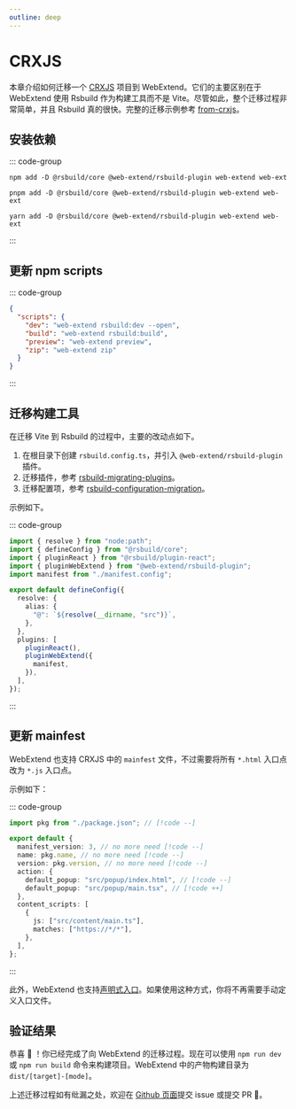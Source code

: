 ```yaml
---
outline: deep
---
```


# CRXJS

本章介绍如何迁移一个 [CRXJS](https://crxjs.dev/vite-plugin) 项目到 WebExtend。它们的主要区别在于 WebExtend 使用 Rsbuild 作为构建工具而不是 Vite。尽管如此，整个迁移过程非常简单，并且 Rsbuild 真的很快。完整的迁移示例参考 [from-crxjs](https://github.com/web-extend/examples/pull/7/files)。

## 安装依赖

::: code-group

```shell [npm]
npm add -D @rsbuild/core @web-extend/rsbuild-plugin web-extend web-ext
```

```shell [pnpm]
pnpm add -D @rsbuild/core @web-extend/rsbuild-plugin web-extend web-ext
```

```shell [yarn]
yarn add -D @rsbuild/core @web-extend/rsbuild-plugin web-extend web-ext
```

:::

## 更新 npm scripts

::: code-group

```json [package.json]
{
  "scripts": {
    "dev": "web-extend rsbuild:dev --open",
    "build": "web-extend rsbuild:build",
    "preview": "web-extend preview",
    "zip": "web-extend zip"
  }
}
```

:::

## 迁移构建工具

在迁移 Vite 到 Rsbuild 的过程中，主要的改动点如下。

1. 在根目录下创建 `rsbuild.config.ts`，并引入 `@web-extend/rsbuild-plugin` 插件。
2. 迁移插件，参考 [rsbuild-migrating-plugins](https://rsbuild.rs/guide/migration/vite#migrating-plugins)。
3. 迁移配置项，参考 [rsbuild-configuration-migration](https://rsbuild.rs/guide/migration/vite#configuration-migration)。

示例如下。

::: code-group

```ts [rsbuild.config.ts]
import { resolve } from "node:path";
import { defineConfig } from "@rsbuild/core";
import { pluginReact } from "@rsbuild/plugin-react";
import { pluginWebExtend } from "@web-extend/rsbuild-plugin";
import manifest from "./manifest.config";

export default defineConfig({
  resolve: {
    alias: {
      "@": `${resolve(__dirname, "src")}`,
    },
  },
  plugins: [
    pluginReact(),
    pluginWebExtend({
      manifest,
    }),
  ],
});
```

:::

## 更新 mainfest

WebExtend 也支持 CRXJS 中的 `mainfest` 文件，不过需要将所有 `*.html` 入口点改为 `*.js` 入口点。

示例如下：

::: code-group

```ts [manifest.config.ts]
import pkg from "./package.json"; // [!code --]

export default {
  manifest_version: 3, // no more need [!code --]
  name: pkg.name, // no more need [!code --]
  version: pkg.version, // no more need [!code --]
  action: {
    default_popup: "src/popup/index.html", // [!code --]
    default_popup: "src/popup/main.tsx", // [!code ++]
  },
  content_scripts: [
    {
      js: ["src/content/main.ts"],
      matches: ["https://*/*"],
    },
  ],
};
```

:::

此外，WebExtend 也支持[声明式入口](../essentials/entrypoints.md)。如果使用这种方式，你将不再需要手动定义入口文件。

## 验证结果

恭喜 🎉 ！你已经完成了向 WebExtend 的迁移过程。现在可以使用 `npm run dev` 或 `npm run build` 命令来构建项目。WebExtend 中的产物构建目录为 `dist/[target]-[mode]`。

上述迁移过程如有纰漏之处，欢迎在 [Github 页面](https://github.com/web-extend/web-extend)提交 issue 或提交 PR 🤝。
